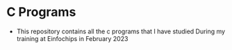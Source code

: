# C Programs

- This repository contains all the c programs that I have studied During my training at Einfochips in February 2023
